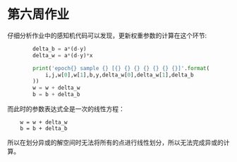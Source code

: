 # 第六周作业

仔细分析作业中的感知机代码可以发现，更新权重参数的计算在这个环节:

```python
        delta_b = a*(d-y)
        delta_w = a*(d-y)*x

        print('epoch{} sample {} [{} {} {} {} {} {} {}]'.format(
            i,j,w[0],w[1],b,y,delta_w[0],delta_w[1],delta_b
        ))
        w = w + delta_w
        b = b + delta_b
```
而此时的参数表达式全是一次的线性方程：

        w = w + delta_w
        b = b + delta_b


所以在划分异或的解空间时无法将所有的点进行线性划分，所以无法完成异或的计算。

